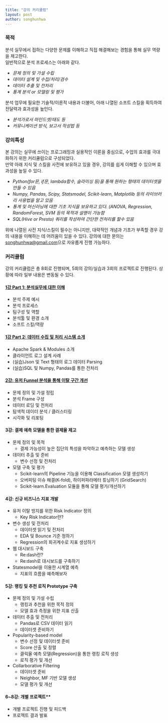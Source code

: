 ```yaml
---
title: "강의 커리큘럼"
layout: post
author: songhunhwa
---
```


### 목적
분석 실무에서 접하는 다양한 문제를 이해하고 직접 해결해보는 경험을 통해 실무 역량을 제고한다.   
일반적으로 분석 프로세스는 아래와 같다.  
- *문제 정의 및 가설 수립*
- *데이터 설계 및 수집/처리/검수*
- *데이터 추출 및 전처리*
- *통계 분석 or 모델링 및 평가*

분석 업무에 필요한 기술적/이론적 내용과 더불어, 아래 나열된 소프트 스킬을 획득하여 전달력과 효과성을 높인다.  
- *분석가로서 마인드셋/태도 등*
- *커뮤니케이션 방식, 보고서 작성법 등*

### 강의특성  
본 강의는 실무에 쓰이는 프로그래밍과 실용적인 이론을 중심으로, 수업의 효과를 극대화하기 위한 커리큘럼으로 구성되었다.   
만약 아래 지식 및 스킬을 사전에 보유하고 있을 경우, 강의를 쉽게 이해할 수 있으며 효과성을 높일 수 있다.  
- *Python(for문, if문, lambda함수, 슬라이싱 등)을 통해 원하는 형태의 데이터셋을 만들 수 있음*
- *Numpy, Pandas, Scipy, Statsmodel, Scikit-learn, Matplotlib 등의 라이브러리 사용법을 알고 있음*
- *통계 및 머신러닝에 대한 기초 지식을 보유하고 있다. (ANOVA, Regression, RandomForest, SVM 등의 목적과 설명이 가능함*
- *SQL(Hive or Presto) 쿼리를 작성하여 간단한 전처리를 할수 있음*

위에 나열된 사전 지식/스킬이 필수는 아니지만, 대략적인 개념과 기초가 부족할 경우 강의 내용을 이해하는 데 어려움이 있을 수 있다. 강의에 대한 문의는 <songhunhwa@gmail.com>으로 자유롭게 진행 가능하다.

### 커리큘럼
강의 커리큘럼은 총 8회로 진행되며, 5회의 강의/실습과 3회의 프로젝트로 진행된다. 상황에 따라 일부 내용은 변동될 수 있다.

#### [1강 Part 1: 분석실무에 대한 이해](https://songhunhwa.github.io/2017/10/24/da-python-intro_p1.html)
- 분석 주제 예시
- 분석 프로세스
- 팀구성 및 역할
- 분석툴 및 환경 소개
- 소프트 스킬/역량
	
#### [1강 Part 2: 데이터 수집 및 처리 시스템 소개](https://songhunhwa.github.io/2017/11/16/da-python-intro_p2.html)
- Apache Spark & Modules 소개
- 클라이언트 로그 설계 사례 
- (실습)Json 및 Text 형태의 로그 데이터 Parsing
- (실습)SQL 및 Numpy, Pandas를 통한 전처리 
	
#### [2강: 유저 Funnel 분석을 통해 이탈 구간 개선](https://songhunhwa.github.io/2017/12/05/da-python-funnel.html)  
- 문제 정의 및 가설 정립
- 분석 Frame 구성
- 데이터 로딩 및 전처리
- 탐색적 데이터 분석 / 클러스터링
- 시각화 및 리포팅

#### 3강: 결제 예측 모델을 통한 결제율 제고
- 문제 정의 및 목적
	- 결제 가능성이 높은 집단의 특성을 파악하고 예측하는 모델 생성
- 데이터 추출 및 준비
	- 변수 선정 및 전처리
- 모델 구축 및 평가
	- Scikit-learn의 Pipeline 기능을 이용해 Classification 모델 생성하기
	- 오버피팅 이슈 해결(K-fold), 하이퍼파라메터 튜닝하기 (GridSearch)      
	- Scikit-learn.Evaluation 모듈을 통해 모델 평가/개선하기  

#### 4강: 신규 비즈니스 지표 개발
- 유저 이탈 방지를 위한 Risk Indicator 정의
	- Key Risk Indicator란?
- 변수 생성 및 전처리
	- 데이터셋 읽기 및 전처리
	- EDA 및 Bounce 기준 정하기
	- Regression의 회귀계수로 지표 생성하기
- 웹 대시보드 구축
	- Re:dash란?
	- Re:dash로 대시보드를 구축하기
- Statesmodel을 이용한 시계열 예측
	- 지표의 흐름을 예측해보자
		
#### 5강: 랭킹 및 추천 로직 Prototype 구축
- 문제 정의 및 가설 수립
	- 랭킹과 추천을 위한 목적 정의
	- 모델 효과 측정을 위한 지표 산출
- 데이터 추출 및 전처리
	- Pandas로 CSV 데이터 읽기
	- 데이터셋 준비하기
- Popularity-based model
	- 변수 선정 및 데이터셋 준비
	- Score 산출 및 정렬	
	- 클릭율 예측 모델(Regression)을 통한 랭킹 로직 생성
	- 로직 평가 및 개선
- Collarborative Filtering
	- 데이터셋 준비
	- Neighbor, MF 기반 모델 생성
	- 모델 평가 및 개선
			
#### 6~8강: 개별 프로젝트**  
- 개별 프로젝트 진행 및 피드백
- 프로젝트 결과 발표
